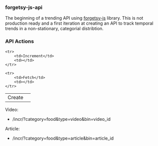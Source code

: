 ### forgetsy-js-api

The beginning of a trending API using [forgetsy-js](https://github.com/kirk7880/forgetsy-js) library. This is not production ready and a first iteration at creating an API to track temporal trends in a non-stationary, categorial distribtion. 


### API Actions

<table>
	<tr>
		<td>Create</td>
		<td></td>
	</tr>

	<tr>
		<td>Increment</td>
		<td></td>
	</tr>

	<tr>
		<td>Fetch</td>
		<td></td>
	</tr>
</table>

Video:
- /incr/?category=food&type=video&bin=video_id

Article:
- /incr/?category=food&type=article&bin=article_id


